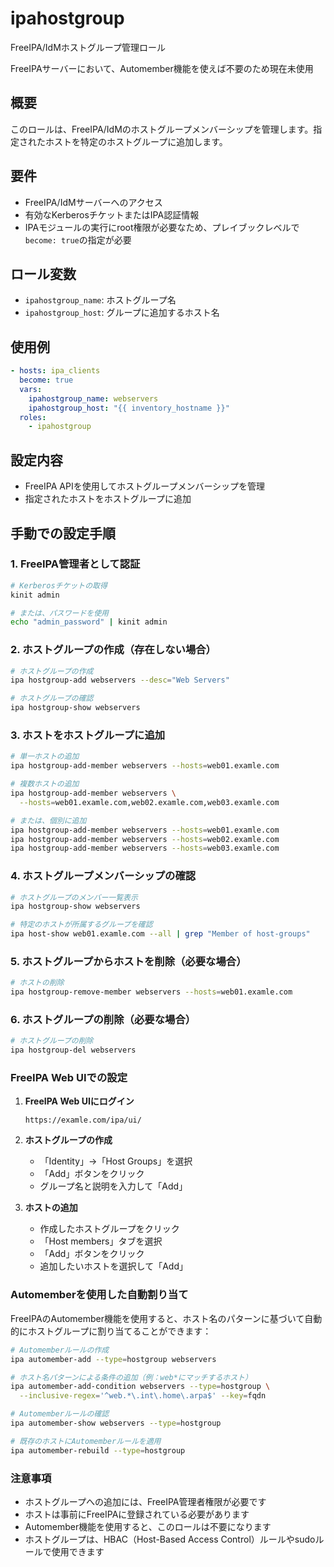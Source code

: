 # ipahostgroup

FreeIPA/IdMホストグループ管理ロール

FreeIPAサーバーにおいて、Automember機能を使えば不要のため現在未使用

## 概要

このロールは、FreeIPA/IdMのホストグループメンバーシップを管理します。指定されたホストを特定のホストグループに追加します。

## 要件

- FreeIPA/IdMサーバーへのアクセス
- 有効なKerberosチケットまたはIPA認証情報
- IPAモジュールの実行にroot権限が必要なため、プレイブックレベルで`become: true`の指定が必要

## ロール変数

- `ipahostgroup_name`: ホストグループ名
- `ipahostgroup_host`: グループに追加するホスト名

## 使用例

```yaml
- hosts: ipa_clients
  become: true
  vars:
    ipahostgroup_name: webservers
    ipahostgroup_host: "{{ inventory_hostname }}"
  roles:
    - ipahostgroup
```

## 設定内容

- FreeIPA APIを使用してホストグループメンバーシップを管理
- 指定されたホストをホストグループに追加

## 手動での設定手順

### 1. FreeIPA管理者として認証

```bash
# Kerberosチケットの取得
kinit admin

# または、パスワードを使用
echo "admin_password" | kinit admin
```

### 2. ホストグループの作成（存在しない場合）

```bash
# ホストグループの作成
ipa hostgroup-add webservers --desc="Web Servers"

# ホストグループの確認
ipa hostgroup-show webservers
```

### 3. ホストをホストグループに追加

```bash
# 単一ホストの追加
ipa hostgroup-add-member webservers --hosts=web01.examle.com

# 複数ホストの追加
ipa hostgroup-add-member webservers \
  --hosts=web01.examle.com,web02.examle.com,web03.examle.com

# または、個別に追加
ipa hostgroup-add-member webservers --hosts=web01.examle.com
ipa hostgroup-add-member webservers --hosts=web02.examle.com
ipa hostgroup-add-member webservers --hosts=web03.examle.com
```

### 4. ホストグループメンバーシップの確認

```bash
# ホストグループのメンバー一覧表示
ipa hostgroup-show webservers

# 特定のホストが所属するグループを確認
ipa host-show web01.examle.com --all | grep "Member of host-groups"
```

### 5. ホストグループからホストを削除（必要な場合）

```bash
# ホストの削除
ipa hostgroup-remove-member webservers --hosts=web01.examle.com
```

### 6. ホストグループの削除（必要な場合）

```bash
# ホストグループの削除
ipa hostgroup-del webservers
```

### FreeIPA Web UIでの設定

1. **FreeIPA Web UIにログイン**
   ```
   https://examle.com/ipa/ui/
   ```

2. **ホストグループの作成**
   - 「Identity」→「Host Groups」を選択
   - 「Add」ボタンをクリック
   - グループ名と説明を入力して「Add」

3. **ホストの追加**
   - 作成したホストグループをクリック
   - 「Host members」タブを選択
   - 「Add」ボタンをクリック
   - 追加したいホストを選択して「Add」

### Automemberを使用した自動割り当て

FreeIPAのAutomember機能を使用すると、ホスト名のパターンに基づいて自動的にホストグループに割り当てることができます：

```bash
# Automemberルールの作成
ipa automember-add --type=hostgroup webservers

# ホスト名パターンによる条件の追加（例：web*にマッチするホスト）
ipa automember-add-condition webservers --type=hostgroup \
  --inclusive-regex='^web.*\.int\.home\.arpa$' --key=fqdn

# Automemberルールの確認
ipa automember-show webservers --type=hostgroup

# 既存のホストにAutomemberルールを適用
ipa automember-rebuild --type=hostgroup
```

### 注意事項
- ホストグループへの追加には、FreeIPA管理者権限が必要です
- ホストは事前にFreeIPAに登録されている必要があります
- Automember機能を使用すると、このロールは不要になります
- ホストグループは、HBAC（Host-Based Access Control）ルールやsudoルールで使用できます